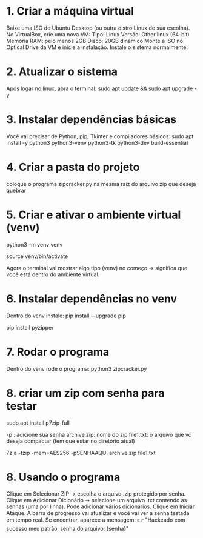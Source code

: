 # 1. Criar a máquina virtual

Baixe uma ISO de Ubuntu Desktop (ou outra distro Linux de sua escolha).
No VirtualBox, crie uma nova VM:
Tipo: Linux
Versão: Other linux (64-bit)
Memória RAM: pelo menos 2GB
Disco: 20GB dinâmico
Monte a ISO no Optical Drive da VM e inicie a instalação.
Instale o sistema normalmente.

# 2. Atualizar o sistema

Após logar no linux, abra o terminal:
sudo apt update && sudo apt upgrade -y

# 3. Instalar dependências básicas

Você vai precisar de Python, pip, Tkinter e compiladores básicos:
sudo apt install -y python3 python3-venv python3-tk python3-dev build-essential

# 4. Criar a pasta do projeto

coloque o programa zipcracker.py na mesma raiz do arquivo zip que deseja quebrar

# 5. Criar e ativar o ambiente virtual (venv)

python3 -m venv venv

source venv/bin/activate

Agora o terminal vai mostrar algo tipo (venv) no começo → significa que você está dentro do ambiente virtual.

# 6. Instalar dependências no venv

Dentro do venv instale:
pip install --upgrade pip

pip install pyzipper

# 7. Rodar o programa

Dentro do venv rode o programa:
python3 zipcracker.py

# 8. criar um zip com senha para testar

sudo apt install p7zip-full

-p : adicione sua senha
archive.zip: nome do zip
file1.txt: o arquivo que vc deseja compactar (tem que estar no diretório atual)

7z a -tzip -mem=AES256 -pSENHAAQUI archive.zip file1.txt

# 8. Usando o programa

Clique em Selecionar ZIP → escolha o arquivo .zip protegido por senha.
Clique em Adicionar Dicionário → selecione um arquivo .txt contendo as senhas (uma por linha).
Pode adicionar vários dicionários.
Clique em Iniciar Ataque.
A barra de progresso vai atualizar e você vai ver a senha testada em tempo real.
Se encontrar, aparece a mensagem:
👉 "Hackeado com sucesso meu patrão, senha do arquivo: {senha}"
